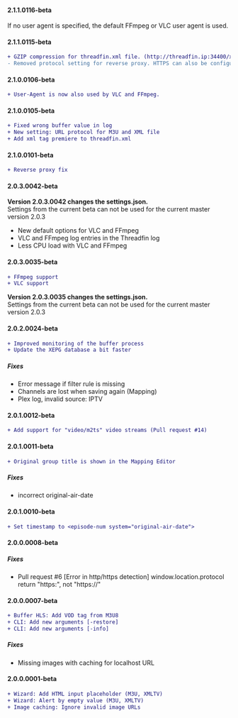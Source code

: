 #### 2.1.1.0116-beta
If no user agent is specified, the default FFmpeg or VLC user agent is used.

#### 2.1.1.0115-beta
```diff
+ GZIP compression for threadfin.xml file. (http://threadfin.ip:34400/xmltv/threadfin.xml.gz)
- Removed protocol setting for reverse proxy. HTTPS can also be configured in the proxy, where it makes more sense.
```

#### 2.1.0.0106-beta
```diff
+ User-Agent is now also used by VLC and FFmpeg.
```

#### 2.1.0.0105-beta
```diff
+ Fixed wrong buffer value in log
+ New setting: URL protocol for M3U and XML file
+ Add xml tag premiere to threadfin.xml
```

#### 2.1.0.0101-beta
```diff
+ Reverse proxy fix
```

#### 2.0.3.0042-beta
**Version 2.0.3.0042 changes the settings.json.**  
Settings from the current beta can not be used for the current master version 2.0.3  
- New default options for VLC and FFmpeg  
- VLC and FFmpeg log entries in the Threadfin log  
- Less CPU load with VLC and FFmpeg  

#### 2.0.3.0035-beta
```diff
+ FFmpeg support
+ VLC support
```
**Version 2.0.3.0035 changes the settings.json.**  
Settings from the current beta can not be used for the current master version 2.0.3

#### 2.0.2.0024-beta
```diff
+ Improved monitoring of the buffer process
+ Update the XEPG database a bit faster
```

##### Fixes
- Error message if filter rule is missing
- Channels are lost when saving again (Mapping)
- Plex log, invalid source: IPTV

#### 2.0.1.0012-beta
```diff
+ Add support for "video/m2ts" video streams (Pull request #14)
```
#### 2.0.1.0011-beta
```diff
+ Original group title is shown in the Mapping Editor
```
##### Fixes
- incorrect original-air-date

#### 2.0.1.0010-beta
```diff
+ Set timestamp to <episode-num system="original-air-date">
```

#### 2.0.0.0008-beta
##### Fixes
- Pull request #6 [Error in http/https detection] window.location.protocol return "https:", not "https://"

#### 2.0.0.0007-beta
```diff
+ Buffer HLS: Add VOD tag from M3U8
+ CLI: Add new arguments [-restore]
+ CLI: Add new arguments [-info]
```
##### Fixes
- Missing images with caching for localhost URL


#### 2.0.0.0001-beta
```diff
+ Wizard: Add HTML input placeholder (M3U, XMLTV)
+ Wizard: Alert by empty value (M3U, XMLTV)
+ Image caching: Ignore invalid image URLs
```